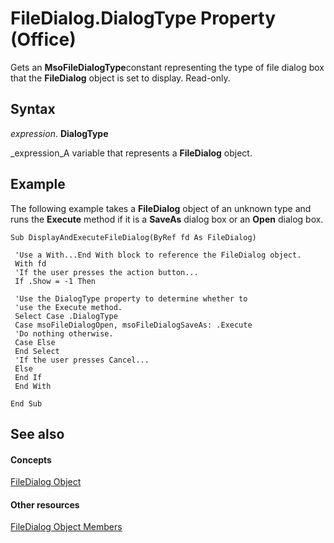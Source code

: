 
# FileDialog.DialogType Property (Office)

Gets an  **MsoFileDialogType**constant representing the type of file dialog box that the  **FileDialog** object is set to display. Read-only.


## Syntax

 _expression_. **DialogType**

 _expression_A variable that represents a  **FileDialog** object.


## Example

The following example takes a  **FileDialog** object of an unknown type and runs the **Execute** method if it is a **SaveAs** dialog box or an **Open** dialog box.


```
Sub DisplayAndExecuteFileDialog(ByRef fd As FileDialog) 
 
 'Use a With...End With block to reference the FileDialog object. 
 With fd 
 'If the user presses the action button... 
 If .Show = -1 Then 
 
 'Use the DialogType property to determine whether to 
 'use the Execute method. 
 Select Case .DialogType 
 Case msoFileDialogOpen, msoFileDialogSaveAs: .Execute 
 'Do nothing otherwise. 
 Case Else 
 End Select 
 'If the user presses Cancel... 
 Else 
 End If 
 End With 
 
End Sub
```


## See also


#### Concepts


 [FileDialog Object](71a030f2-3b02-21e1-c156-0514ff5eddb7.md)
#### Other resources


 [FileDialog Object Members](b6b7e87e-9420-0649-2feb-6d8f36bb53bc.md)
